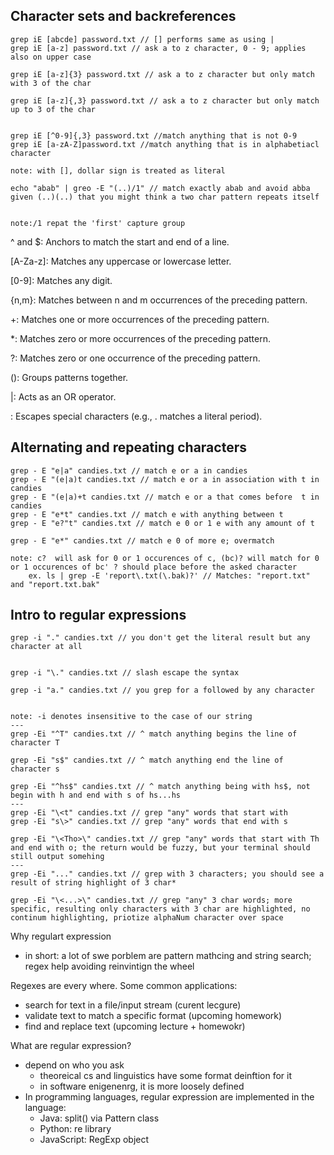 
## Character sets and backreferences
```
grep iE [abcde] password.txt // [] performs same as using |
grep iE [a-z] password.txt // ask a to z character, 0 - 9; applies also on upper case

grep iE [a-z]{3} password.txt // ask a to z character but only match with 3 of the char

grep iE [a-z]{,3} password.txt // ask a to z character but only match up to 3 of the char


grep iE [^0-9]{,3} password.txt //match anything that is not 0-9
grep iE [a-zA-Z]password.txt //match anything that is in alphabetiacl character

note: with [], dollar sign is treated as literal
```

```
echo "abab" | greo -E "(..)/1" // match exactly abab and avoid abba given (..)(..) that you might think a two char pattern repeats itself


note:/1 repat the 'first' capture group
```

^ and $: Anchors to match the start and end of a line.

[A-Za-z]: Matches any uppercase or lowercase letter.

[0-9]: Matches any digit.

{n,m}: Matches between n and m occurrences of the preceding pattern.

+: Matches one or more occurrences of the preceding pattern.

*: Matches zero or more occurrences of the preceding pattern.

?: Matches zero or one occurrence of the preceding pattern.

(): Groups patterns together.

|: Acts as an OR operator.

\: Escapes special characters (e.g., . matches a literal period).
## Alternating and repeating characters
```
grep - E "e|a" candies.txt // match e or a in candies
grep - E "(e|a)t candies.txt // match e or a in association with t in candies
grep - E "(e|a)+t candies.txt // match e or a that comes before  t in candies
grep - E "e*t" candies.txt // match e with anything between t
grep - E "e?"t" candies.txt // match e 0 or 1 e with any amount of t

grep - E "e*" candies.txt // match e 0 of more e; overmatch

note: c?  will ask for 0 or 1 occurences of c, (bc)? will match for 0 or 1 occurences of bc' ? should place before the asked character
    ex. ls | grep -E 'report\.txt(\.bak)?' // Matches: "report.txt" and "report.txt.bak"

```
## Intro to regular expressions
```
grep -i "." candies.txt // you don't get the literal result but any character at all


grep -i "\." candies.txt // slash escape the syntax

grep -i "a." candies.txt // you grep for a followed by any character


note: -i denotes insensitive to the case of our string
---
grep -Ei "^T" candies.txt // ^ match anything begins the line of character T

grep -Ei "s$" candies.txt // ^ match anything end the line of character s

grep -Ei "^hs$" candies.txt // ^ match anything being with hs$, not begin with h and end with s of hs...hs
---
grep -Ei "\<t" candies.txt // grep "any" words that start with 
grep -Ei "s\>" candies.txt // grep "any" words that end with s

grep -Ei "\<Tho>\" candies.txt // grep "any" words that start with Th and end with o; the return would be fuzzy, but your terminal should still output somehing
---
grep -Ei "..." candies.txt // grep with 3 characters; you should see a result of string highlight of 3 char*

grep -Ei "\<...>\" candies.txt // grep "any" 3 char words; more specific, resulting only characters with 3 char are highlighted, no continum highlighting, priotize alphaNum character over space
```
Why regulart expression
- in short: a lot of swe porblem are pattern mathcing and string search; regex help avoiding reinvintign the wheel

Regexes are every where. Some common applications:
- search for text in a file/input stream (curent lecgure)
- validate text to match a specific format (upcoming homework)
- find and replace text (upcoming lecture + homewokr)



What are regular expression?
- depend on who you ask
    - theoreical cs and linguistics have some format deinftion for it
    - in software enigenenrg, it is more loosely defined
- In programming languages, regular expression are implemented in the language:
    - Java: split() via Pattern class
    - Python: re library
    - JavaScript: RegExp object